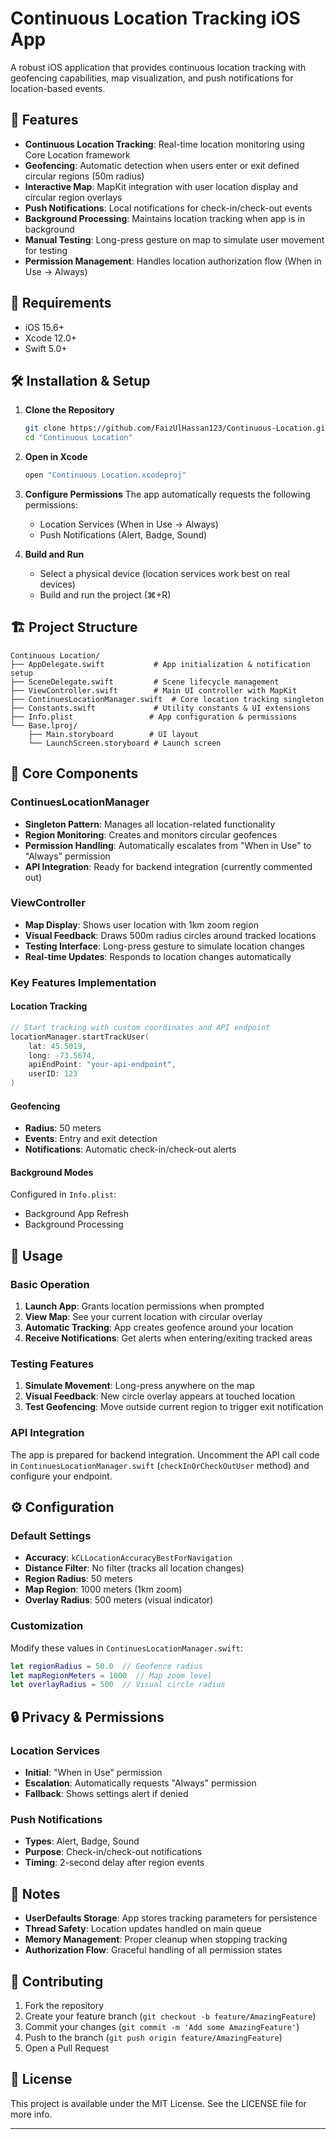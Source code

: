 # Continuous Location Tracking iOS App

A robust iOS application that provides continuous location tracking with geofencing capabilities, map visualization, and push notifications for location-based events.

## 🚀 Features

- **Continuous Location Tracking**: Real-time location monitoring using Core Location framework
- **Geofencing**: Automatic detection when users enter or exit defined circular regions (50m radius)
- **Interactive Map**: MapKit integration with user location display and circular region overlays
- **Push Notifications**: Local notifications for check-in/check-out events
- **Background Processing**: Maintains location tracking when app is in background
- **Manual Testing**: Long-press gesture on map to simulate user movement for testing
- **Permission Management**: Handles location authorization flow (When in Use → Always)

## 📱 Requirements

- iOS 15.6+
- Xcode 12.0+
- Swift 5.0+

## 🛠 Installation & Setup

1. **Clone the Repository**
   ```bash
   git clone https://github.com/FaizUlHassan123/Continuous-Location.git
   cd "Continuous Location"
   ```

2. **Open in Xcode**
   ```bash
   open "Continuous Location.xcodeproj"
   ```

3. **Configure Permissions**
   The app automatically requests the following permissions:
   - Location Services (When in Use → Always)
   - Push Notifications (Alert, Badge, Sound)

4. **Build and Run**
   - Select a physical device (location services work best on real devices)
   - Build and run the project (⌘+R)

## 🏗 Project Structure

```
Continuous Location/
├── AppDelegate.swift           # App initialization & notification setup
├── SceneDelegate.swift         # Scene lifecycle management
├── ViewController.swift        # Main UI controller with MapKit
├── ContinuesLocationManager.swift  # Core location tracking singleton
├── Constants.swift             # Utility constants & UI extensions
├── Info.plist                 # App configuration & permissions
└── Base.lproj/
    ├── Main.storyboard        # UI layout
    └── LaunchScreen.storyboard # Launch screen
```

## 🔧 Core Components

### ContinuesLocationManager
- **Singleton Pattern**: Manages all location-related functionality
- **Region Monitoring**: Creates and monitors circular geofences
- **Permission Handling**: Automatically escalates from "When in Use" to "Always" permission
- **API Integration**: Ready for backend integration (currently commented out)

### ViewController
- **Map Display**: Shows user location with 1km zoom region
- **Visual Feedback**: Draws 500m radius circles around tracked locations
- **Testing Interface**: Long-press gesture to simulate location changes
- **Real-time Updates**: Responds to location changes automatically

### Key Features Implementation

#### Location Tracking
```swift
// Start tracking with custom coordinates and API endpoint
locationManager.startTrackUser(
    lat: 45.5019, 
    long: -73.5674, 
    apiEndPoint: "your-api-endpoint", 
    userID: 123
)
```

#### Geofencing
- **Radius**: 50 meters
- **Events**: Entry and exit detection
- **Notifications**: Automatic check-in/check-out alerts

#### Background Modes
Configured in `Info.plist`:
- Background App Refresh
- Background Processing

## 🎯 Usage

### Basic Operation
1. **Launch App**: Grants location permissions when prompted
2. **View Map**: See your current location with circular overlay
3. **Automatic Tracking**: App creates geofence around your location
4. **Receive Notifications**: Get alerts when entering/exiting tracked areas

### Testing Features
1. **Simulate Movement**: Long-press anywhere on the map
2. **Visual Feedback**: New circle overlay appears at touched location
3. **Test Geofencing**: Move outside current region to trigger exit notification

### API Integration
The app is prepared for backend integration. Uncomment the API call code in `ContinuesLocationManager.swift` (`checkInOrCheckOutUser` method) and configure your endpoint.

## ⚙️ Configuration

### Default Settings
- **Accuracy**: `kCLLocationAccuracyBestForNavigation`
- **Distance Filter**: No filter (tracks all location changes)
- **Region Radius**: 50 meters
- **Map Region**: 1000 meters (1km zoom)
- **Overlay Radius**: 500 meters (visual indicator)

### Customization
Modify these values in `ContinuesLocationManager.swift`:
```swift
let regionRadius = 50.0  // Geofence radius
let mapRegionMeters = 1000  // Map zoom level
let overlayRadius = 500  // Visual circle radius
```

## 🔒 Privacy & Permissions

### Location Services
- **Initial**: "When in Use" permission
- **Escalation**: Automatically requests "Always" permission
- **Fallback**: Shows settings alert if denied

### Push Notifications
- **Types**: Alert, Badge, Sound
- **Purpose**: Check-in/check-out notifications
- **Timing**: 2-second delay after region events

## 📝 Notes

- **UserDefaults Storage**: App stores tracking parameters for persistence
- **Thread Safety**: Location updates handled on main queue
- **Memory Management**: Proper cleanup when stopping tracking
- **Authorization Flow**: Graceful handling of all permission states

## 🤝 Contributing

1. Fork the repository
2. Create your feature branch (`git checkout -b feature/AmazingFeature`)
3. Commit your changes (`git commit -m 'Add some AmazingFeature'`)
4. Push to the branch (`git push origin feature/AmazingFeature`)
5. Open a Pull Request

## 📄 License

This project is available under the MIT License. See the LICENSE file for more info.

---

